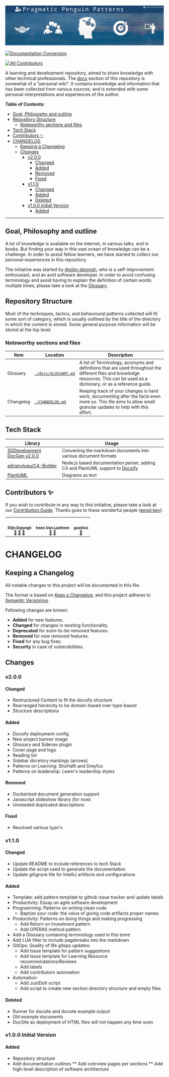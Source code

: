 ![./src/pp_open-learning.png](./src/pp_open-learning.png)

[![Documentation Conversion](https://github.com/sddevelopment-be/penguin-programming/actions/workflows/document_conversion.yml/badge.svg)](https://github.com/sddevelopment-be/penguin-programming/actions/workflows/document_conversion.yml)
<!-- ALL-CONTRIBUTORS-BADGE:START - Do not remove or modify this section -->
[![All Contributors](https://img.shields.io/badge/all_contributors-3-orange.svg?style=flat-square)](#contributors-)
<!-- ALL-CONTRIBUTORS-BADGE:END -->



A learning and development repository, aimed to share knowledge with other technical professionals.
The [docs](./docs) section of this repository is somewhat of a "personal wiki". It contains knowledge and
information that has been collected from various sources, and is extended with some personal interpretations and experiences of the author.  

**Table of Contents:**

<!-- vim-markdown-toc GitLab -->

  * [Goal, Philosophy and outline](#goal-philosophy-and-outline)
  * [Repository Structure](#repository-structure)
    * [Noteworthy sections and files](#noteworthy-sections-and-files)
  * [Tech Stack](#tech-stack)
  * [Contributors ✨](#contributors-)
* [CHANGELOG](#changelog)
  * [Keeping a Changelog](#keeping-a-changelog)
  * [Changes](#changes)
    * [v2.0.0](#v200)
      * [Changed](#changed)
      * [Added](#added)
      * [Removed](#removed)
      * [Fixed](#fixed)
    * [v1.1.0](#v110)
      * [Changed](#changed-1)
      * [Added](#added-1)
      * [Deleted](#deleted)
    * [v1.0.0 Initial Version](#v100-initial-version)
      * [Added](#added-2)

<!-- vim-markdown-toc -->

----

## Goal, Philosophy and outline

A lot of knowledge is available on the internet, in various talks, and in books.
But finding your way in this vast ocean of knowledge can be a challenge.
In order to assist fellow learners, we have started to collect our personal experiences in this repository.

The initiative was started by [@stijn-dejongh](https://github.com/stijn-Dejongh), who is a self-improvement enthousiast, and an avid software developer.
In order to avoid confusing terminology and avoid having to explain the definition of certain words multiple times, please take a look at the [Glossary](<./docs/0 Glossary>).

## Repository Structure

Most of the techniques, tactics, and behavioural patterns collected will fit some sort of category, which is usually outlined by the title of the directory in which the content is stored.
Some general purpose information will be stored at the top level.

### Noteworthy sections and files
| Item | Location | Description |
|---|---|---|
| Glossary | [`./docs/GLOSSARY.md`](<./docs/0 Glossary>) | A list of Terminology, acronyms and definitions that are used throughout the different files and knowledge resources. This can be used as a dictionary, or as a reference guide.
| Changelog | [`./CHANGELOG.md`](./CHANGELOG.md) | Keeping track of your changes is hard work, documenting after the facts even more so. This file aims to allow small granular updates to help with this effort. 


## Tech Stack

| Library | Usage |
|---|---|
| [SDDevelopment DocGen v2.0.0](https://github.com/sddevelopment-be/document-generation) | Converting the markdown documents into various document formats |
| [adrianvlupu/C4-Builder](https://adrianvlupu.github.io/C4-Builder) | Node.js based documentation parser, adding C4 and PlantUML support to [Docsify](https://docsify.js.org/#/) |
| [PlantUML](https://plantuml.com/) | Diagrams as text |


## Contributors ✨

If you wish to contribute in any way to this initiative, please take a look at our [Contribution Guide](./CONTRIBUTING.md).
Thanks goes to these wonderful people ([emoji key](https://allcontributors.org/docs/en/emoji-key)):

<!-- ALL-CONTRIBUTORS-LIST:START - Do not remove or modify this section -->
<!-- prettier-ignore-start -->
<!-- markdownlint-disable -->
<table>
  <tr>
    <td align="center"><a href="http://sddevelopment.be/"><img src="https://avatars.githubusercontent.com/u/25401297?v=4?s=100" width="100px;" alt=""/><br /><sub><b>Stijn Dejongh</b></sub></a><br /><a href="#tool-stijn-dejongh" title="Tools">🔧</a> <a href="https://github.com/sddevelopment-be/penguin-programming/commits?author=stijn-dejongh" title="Documentation">📖</a> <a href="#design-stijn-dejongh" title="Design">🎨</a></td>
    <td align="center"><a href="https://github.com/IreenVL"><img src="https://avatars.githubusercontent.com/u/50783418?v=4?s=100" width="100px;" alt=""/><br /><sub><b>Ireen Van Laethem</b></sub></a><br /><a href="#ideas-IreenVL" title="Ideas, Planning, & Feedback">🤔</a> <a href="https://github.com/sddevelopment-be/penguin-programming/pulls?q=is%3Apr+reviewed-by%3AIreenVL" title="Reviewed Pull Requests">👀</a></td>
    <td align="center"><a href="https://github.com/gustinsi"><img src="https://avatars.githubusercontent.com/u/73937666?v=4?s=100" width="100px;" alt=""/><br /><sub><b>gustinsi</b></sub></a><br /><a href="https://github.com/sddevelopment-be/penguin-programming/pulls?q=is%3Apr+reviewed-by%3Agustinsi" title="Reviewed Pull Requests">👀</a></td>
  </tr>
</table>

<!-- markdownlint-restore -->
<!-- prettier-ignore-end -->

<!-- CHANGELOG:START -->
# CHANGELOG

## Keeping a Changelog
All notable changes to this project will be documented in this file.

The format is based on [Keep a Changelog](https://keepachangelog.com/en/1.0.0/),
and this project adheres to [Semantic Versioning](https://semver.org/spec/v2.0.0.html).

Following changes are known:
  - **Added** for new features.
  - **Changed** for changes in existing functionality.
  - **Deprecated** for soon-to-be removed features.
  - **Removed** for now removed features.
  - **Fixed** for any bug fixes.
  - **Security** in case of vulnerabilities.


## Changes

### v2.0.0

#### Changed
* Restructured Content to fit the docsify structure
* Rearranged hierarchy to be domain-based over type-based
* Structure descriptions

#### Added
* Docsify deployment config
* New project banner image
* Glossary and Sidenav plugin
* Cover page and logo
* Reading list
* Sidebar dircetory markings (arrows)
* Patterns on Learning: ShuHaRi and Dreyfus
* Patterns on leadership: Lewin's leadership styles

#### Removed
* Dockerized document generation support
* Javascript slideshow library (for now)
* Unneeded duplicated descriptions

#### Fixed
* Resolved various typo's

### v1.1.0

#### Changed
* Update README to include references to tech Stack
* Update the script used to generate the documentation 
* Update gitignore file for IntelliJ artifacts and configurations

#### Added

* Template: add pattern template to github issue tracker and update labels
* Productivity: Essay on agile software development
* Programming: Patterns on writing clean code
  * Baptize your code: the value of giving code artifacts proper names
* Productivity: Patterns on doing things and making progressing
  * Add Return on Investment pattern
  * Add OPERAS method pattern
* Add a Glossary containing terminology used in this tome
* Add LUA filter to include pagebreaks into the markdown
* GitOps: Quality of life gitops updates:
  * Add Issue template for pattern suggestions 
  * Add Issue template for Learning Resource recommendations/Reviews
  * Add labels
  * Add contributors automation
* Automation:
  * Add JustDoIt script
  * Add script to create new section directory structure and empty files

#### Deleted

* Runner for docsite and docsite example output
* Old example documents
* DocSite as deployment of HTML files will not happen any time soon

### v1.0.0 Initial Version
#### Added 
* Repository structure 
* Add documentation outlines
  ** Add overview pages per sections
  ** Add high-level description of software architecture
<!-- CHANGELOG:END -->

